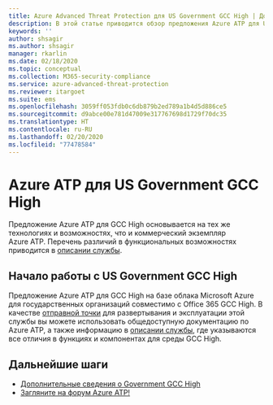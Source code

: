 ```yaml
---
title: Azure Advanced Threat Protection для US Government GCC High | Документация Майкрософт
description: В этой статье приводится обзор предложения Azure ATP для US Government GCC High.
keywords: ''
author: shsagir
ms.author: shsagir
manager: rkarlin
ms.date: 02/18/2020
ms.topic: conceptual
ms.collection: M365-security-compliance
ms.service: azure-advanced-threat-protection
ms.reviewer: itargoet
ms.suite: ems
ms.openlocfilehash: 3059ff053fdb0c6db879b2ed789a1b4d5d886ce5
ms.sourcegitcommit: d9abce00e781d47009e317767698d1729f70dc35
ms.translationtype: HT
ms.contentlocale: ru-RU
ms.lasthandoff: 02/20/2020
ms.locfileid: "77478584"
---
```

# <a name="azure-atp-for-us-government-gcc-high"></a>Azure ATP для US Government GCC High

Предложение Azure ATP для GCC High основывается на тех же технологиях и возможностях, что и коммерческий экземпляр Azure ATP. Перечень различий в функциональных возможностях приводится в [описании службы](/enterprise-mobility-security/solutions/ems-azure-atp-govt-service-description).

## <a name="get-started-with-us-government-gcc-high"></a>Начало работы с US Government GCC High

Предложение Azure ATP для GCC High на базе облака Microsoft Azure для государственных организаций совместимо с Office 365 GCC High. В качестве [отправной точки](install-atp-step1.md) для развертывания и эксплуатации этой службы вы можете использовать общедоступную документацию по Azure ATP, а также информацию в [описании службы](/enterprise-mobility-security/solutions/ems-azure-atp-govt-service-description), где указываются все отличия в функциях и компонентах для среды GCC High.  

## <a name="next-steps"></a>Дальнейшие шаги

- [Дополнительные сведения о Government GCC High](/enterprise-mobility-security/solutions/ems-security-govt-description)
- [Загляните на форум Azure ATP!](https://aka.ms/azureatpcommunity)
